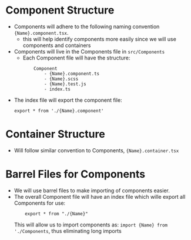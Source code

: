 # Component Structure

- Components will adhere to the following naming convention `{Name}.component.tsx`.
  - this will help identify components more easily since we will use components and containers
- Components will live in the Components file in `src/Components`
  - Each Component file will have the structure:
    ```
        Component
            - {Name}.component.ts
            - {Name}.scss
            - {Name}.test.js
            - index.ts
    ```
- The index file will export the component file:
  ```
  export * from './{Name}.component'
  ```

# Container Structure

- Will follow similar convention to Components, `{Name}.container.tsx`

# Barrel Files for Components

- We will use barrel files to make importing of components easier.
- The overall Component file will have an index file which wille export all Components for use:
  ```
      export * from "./{Name}"
  ```
  This will allow us to import components as:
  `import {Name} from './Components`, thus eliminating long imports
